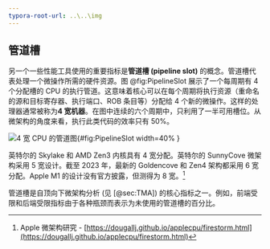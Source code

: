 ```yaml
---
typora-root-url: ..\..\img
---
```


## 管道槽

另一个一些性能工具使用的重要指标是**管道槽 (pipeline slot)** 的概念。管道槽代表处理一个微操作所需的硬件资源。图 @fig:PipelineSlot 展示了一个每周期有 4 个分配槽的 CPU 的执行管道。这意味着核心可以在每个周期将执行资源（重命名的源和目标寄存器、执行端口、ROB 条目等）分配给 4 个新的微操作。这样的处理器通常被称为**4 宽机器**。在图中连续的六个周期中，只利用了一半可用槽位。从微架构的角度来看，执行此类代码的效率只有 50%。

![4 宽 CPU 的管道图](https://raw.githubusercontent.com/dendibakh/perf-book/main/img/terms-and-metrics/PipelineSlot.jpg){#fig:PipelineSlot width=40% }

英特尔的 Skylake 和 AMD Zen3 内核具有 4 宽分配。英特尔的 SunnyCove 微架构采用 5 宽设计。截至 2023 年，最新的 Goldencove 和 Zen4 架构都采用 6 宽分配。Apple M1 的设计没有官方披露，但测得为 8 宽。[^1]

管道槽是自顶向下微架构分析 (见 [@sec:TMA]) 的核心指标之一。例如，前端受限和后端受限指标由于各种瓶颈而表示为未使用的管道槽的百分比。

[^1]: Apple 微架构研究 - [https://dougallj.github.io/applecpu/firestorm.html](https://dougallj.github.io/applecpu/firestorm.html)
